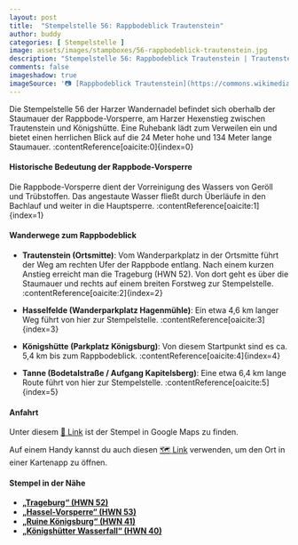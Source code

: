 ```yaml
---
layout: post
title:  "Stempelstelle 56: Rappbodeblick Trautenstein"
author: buddy
categories: [ Stempelstelle ]
image: assets/images/stampboxes/56-rappbodeblick-trautenstein.jpg
description: "Stempelstelle 56: Rappbodeblick Trautenstein | Trautenstein"
comments: false
imageshadow: true
imageSource: '📷 [Rappbodeblick Trautenstein](https://commons.wikimedia.org/wiki/File:Rappbodeblick_Trautenstein.jpg) von <a href="//commons.wikimedia.org/wiki/User:FB1969" title="User:FB1969">FB1969</a> unter Lizenz [CC BY-SA 4.0](https://creativecommons.org/licenses/by-sa/4.0)'
---
```


Die Stempelstelle 56 der Harzer Wandernadel befindet sich oberhalb der Staumauer der Rappbode-Vorsperre, am Harzer Hexenstieg zwischen Trautenstein und Königshütte. Eine Ruhebank lädt zum Verweilen ein und bietet einen herrlichen Blick auf die 24 Meter hohe und 134 Meter lange Staumauer. :contentReference[oaicite:0]{index=0}

#### Historische Bedeutung der Rappbode-Vorsperre

Die Rappbode-Vorsperre dient der Vorreinigung des Wassers von Geröll und Trübstoffen. Das angestaute Wasser fließt durch Überläufe in den Bachlauf und weiter in die Hauptsperre. :contentReference[oaicite:1]{index=1}

#### Wanderwege zum Rappbodeblick

- **Trautenstein (Ortsmitte)**: Vom Wanderparkplatz in der Ortsmitte führt der Weg am rechten Ufer der Rappbode entlang. Nach einem kurzen Anstieg erreicht man die Trageburg (HWN 52). Von dort geht es über die Staumauer und rechts auf einem breiten Forstweg zur Stempelstelle. :contentReference[oaicite:2]{index=2}

- **Hasselfelde (Wanderparkplatz Hagenmühle)**: Ein etwa 4,6 km langer Weg führt von hier zur Stempelstelle. :contentReference[oaicite:3]{index=3}

- **Königshütte (Parkplatz Königsburg)**: Von diesem Startpunkt sind es ca. 5,4 km bis zum Rappbodeblick. :contentReference[oaicite:4]{index=4}

- **Tanne (Bodetalstraße / Aufgang Kapitelsberg)**: Eine etwa 6,4 km lange Route führt von hier zur Stempelstelle. :contentReference[oaicite:5]{index=5}

#### Anfahrt

Unter diesem [📍 Link](https://www.google.com/maps/dir/?api=1&origin=&destination=51.71153%2C%2010.80097) ist der Stempel in Google Maps zu finden.

<div class="android-only">
  Auf einem Handy kannst du auch diesen 
  <a href="geo:51.71153,10.80097">🗺️ Link</a> 
  verwenden, um den Ort in einer Kartenapp zu öffnen.
  <p></p>
</div>

#### Stempel in der Nähe

- [**„Trageburg“ (HWN 52)**](/stempelstelle-52-trageburg)
- [**„Hassel-Vorsperre“ (HWN 53)**](/stempelstelle-53-hassel-vorsperre)
- [**„Ruine Königsburg“ (HWN 41)**](/stempelstelle-41-ruine-koenigsburg)
- [**„Königshütter Wasserfall“ (HWN 40)**](/stempelstelle-40-koenigshuetter-wasserfall)
